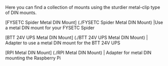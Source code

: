 Here you can find a collection of mounts using the sturdier metal-clip type of DIN mounts.

[FYSETC Spider Metal DIN Mount] (./FYSETC Spider Metal DIN Mount) |Use a metal DIN mount for your FYSETC Spider

[BTT 24V UPS Metal DIN Mount] (./BTT 24V UPS Metal DIN Mount) | Adapter to use a metal DIN mount for the BTT 24V UPS

[RPI Metal DIN Mount] (./RPI Metal DIN Mount) | Adapter for metal DIN mounting the Raspberry Pi
